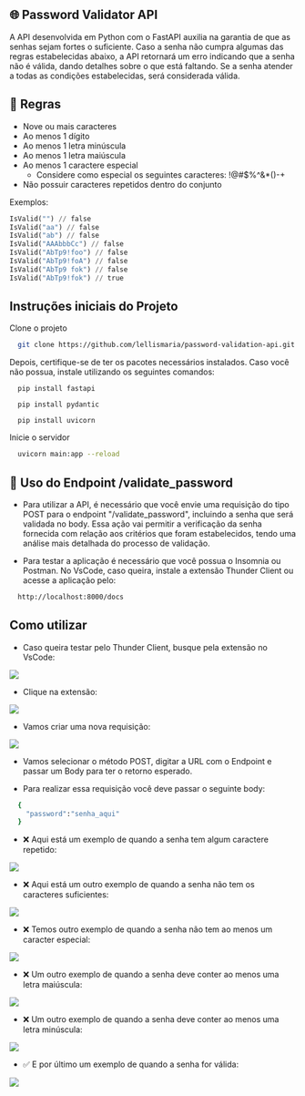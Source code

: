 
## 🌐 Password Validator API

A API desenvolvida em Python com o FastAPI auxilia na garantia de que as senhas sejam fortes o suficiente. Caso a senha não cumpra algumas das regras estabelecidas abaixo, a API retornará um erro indicando que a senha não é válida, dando detalhes sobre o que está faltando. Se a senha atender a todas as condições estabelecidas, será considerada válida.

## 📃 Regras

- Nove ou mais caracteres
- Ao menos 1 dígito
- Ao menos 1 letra minúscula
- Ao menos 1 letra maiúscula
- Ao menos 1 caractere especial
  - Considere como especial os seguintes caracteres: !@#$%^&*()-+
- Não possuir caracteres repetidos dentro do conjunto

Exemplos:  

```python
IsValid("") // false  
IsValid("aa") // false  
IsValid("ab") // false  
IsValid("AAAbbbCc") // false  
IsValid("AbTp9!foo") // false  
IsValid("AbTp9!foA") // false
IsValid("AbTp9 fok") // false
IsValid("AbTp9!fok") // true
```


## Instruções iniciais do Projeto

Clone o projeto

```bash
  git clone https://github.com/lellismaria/password-validation-api.git
```

Depois, certifique-se de ter os pacotes necessários instalados. Caso você não possua, instale utilizando os seguintes comandos:

```fastapi
  pip install fastapi 
```
```pydantic
  pip install pydantic
```
```uvicorn
  pip install uvicorn
```

Inicie o servidor

```bash
  uvicorn main:app --reload
```


## 📌 Uso do Endpoint /validate_password

- Para utilizar a API, é necessário que você envie uma requisição do tipo POST para o endpoint "/validate_password", incluindo a senha que será validada no body. Essa ação vai permitir a verificação da senha fornecida com relação aos critérios que foram estabelecidos, tendo uma análise mais detalhada do processo de validação.

- Para testar a aplicação é necessário que você possua o Insomnia ou Postman. No VsCode, caso queira, instale a extensão Thunder Client ou acesse a aplicação	pelo:

```bash
  http://localhost:8000/docs
```

## Como utilizar

- Caso queira testar pelo Thunder Client, busque pela extensão no VsCode:

<img src="https://imgur.com/GA3ZckE.png">

- Clique na extensão:

<img src="https://imgur.com/k3iJFRN.png">

- Vamos criar uma nova requisição:

<img src="https://imgur.com/uXFnrPC.png">

- Vamos selecionar o método POST, digitar a URL com o Endpoint e passar um Body para ter o retorno esperado.

- Para realizar essa requisição você deve passar o seguinte body:

```bash
  {
	"password":"senha_aqui"
  }
```

- ❌ Aqui está um exemplo de quando a senha tem algum caractere repetido: 

<img src="https://imgur.com/LwoeSEJ.png">

- ❌ Aqui está um outro exemplo de quando a senha não tem os caracteres suficientes: 

<img src="https://imgur.com/039qaIe.png">

- ❌ Temos outro exemplo de quando a senha não tem ao menos um caracter especial: 

<img src="https://imgur.com/QvPgapr.png">

- ❌ Um outro exemplo de quando a senha deve conter ao menos uma letra maiúscula:

<img src="https://imgur.com/KlRptL9.png">

- ❌ Um outro exemplo de quando a senha deve conter ao menos uma letra minúscula:

<img src="https://imgur.com/j3pBh6l.png">

- ✅ E por último um exemplo de quando a senha for válida:

<img src="https://imgur.com/3JLdAjf">

## 

